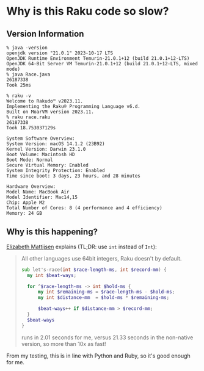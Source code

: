 # Why is this Raku code so slow?

## Version Information

```
% java -version
openjdk version "21.0.1" 2023-10-17 LTS
OpenJDK Runtime Environment Temurin-21.0.1+12 (build 21.0.1+12-LTS)
OpenJDK 64-Bit Server VM Temurin-21.0.1+12 (build 21.0.1+12-LTS, mixed mode)
% java Race.java
26187338
Took 25ms
```

```
% raku -v
Welcome to Rakudo™ v2023.11.
Implementing the Raku® Programming Language v6.d.
Built on MoarVM version 2023.11.
% raku race.raku
26187338
Took 18.753037129s
```

```
System Software Overview:
System Version: macOS 14.1.2 (23B92)
Kernel Version: Darwin 23.1.0
Boot Volume: Macintosh HD
Boot Mode: Normal
Secure Virtual Memory: Enabled
System Integrity Protection: Enabled
Time since boot: 3 days, 23 hours, and 28 minutes

Hardware Overview:
Model Name: MacBook Air
Model Identifier: Mac14,15
Chip: Apple M2
Total Number of Cores: 8 (4 performance and 4 efficiency)
Memory: 24 GB
```

## Why is this happening?

[Elizabeth Mattijsen](https://mastodon.social/@lizmat/111534122699934647) explains (TL;DR: use `int` instead of `Int`):

> All other languages use 64bit integers, Raku doesn't by default.
>
> ```raku
> sub let's-race(int $race-length-ms, int $record-mm) {
>   my int $beat-ways;
>
>   for ^$race-length-ms -> int $hold-ms {
>       my int $remaining-ms = $race-length-ms - $hold-ms;
>       my int $distance-mm  = $hold-ms * $remaining-ms;
>
>       $beat-ways++ if $distance-mm > $record-mm;
>   }
>   $beat-ways
> }
> ```
>
> runs in 2.01 seconds for me, versus 21.33 seconds in the non-native version, so more than 10x as fast!

From my testing, this is in line with Python and Ruby, so it's good enough for me.
